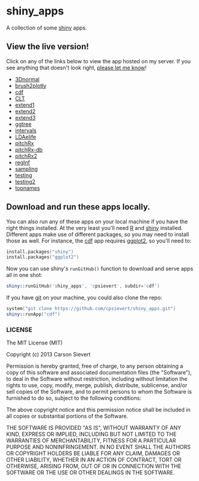 shiny_apps
=======

A collection of some [shiny](http://cran.r-project.org/web/packages/shiny/index.html) apps. 

## View the live version!

Click on any of the links below to view the app hosted on my server. If you see anything that doesn't look right, [please let me know](https://github.com/cpsievert/shiny_apps/issues/new)!

* [3Dnormal](http://104.131.111.111:3838/3Dnormal)
* [brush2plotly](http://104.131.111.111:3838/brush2plotly)
* [cdf](http://104.131.111.111:3838/cdf)
* [CLT](http://104.131.111.111:3838/CLT)
* [extend1](http://104.131.111.111:3838/extend1)
* [extend2](http://104.131.111.111:3838/extend2)
* [extend3](http://104.131.111.111:3838/extend3)
* [ggtree](http://104.131.111.111:3838/ggtree)
* [intervals](http://104.131.111.111:3838/intervals)
* [LDAelife](http://104.131.111.111:3838/LDAelife)
* [pitchRx](http://104.131.111.111:3838/pitchRx)
* [pitchRx-db](http://104.131.111.111:3838/pitchRx-db)
* [pitchRx2](http://104.131.111.111:3838/pitchRx2)
* [regInf](http://104.131.111.111:3838/regInf)
* [sampling](http://104.131.111.111:3838/sampling)
* [testing](http://104.131.111.111:3838/testing)
* [testing2](http://104.131.111.111:3838/testing2)
* [topnames](http://104.131.111.111:3838/topnames)

## Download and run these apps locally.

You can also run any of these apps on your local machine if you have the right things installed. At the very least you'll need [R](http://cran.r-project.org/) and [shiny](http://cran.r-project.org/web/packages/shiny/index.html) installed. Different apps make use of different packages, so you may need to install those as well. For instance, the [cdf](http://104.131.111.111:3838/cdf) app requires [ggplot2](http://cran.r-project.org/web/packages/ggplot2/index.html), so you'll need to:

```s
install.packages("shiny")
install.packages("ggplot2")
```

Now you can use shiny's `runGitHub()` function to download and serve apps all in one shot:

```s
shiny::runGitHub('shiny_apps', 'cpsievert', subdir='cdf')
```

If you have [git](http://en.wikipedia.org/wiki/Git_%28software%29) on your machine, you could also clone the repo:

```s
system("git clone https://github.com/cpsievert/shiny_apps.git")
shiny::runApp("cdf")
```

### LICENSE

The MIT License (MIT)

Copyright (c) 2013 Carson Sievert

Permission is hereby granted, free of charge, to any person obtaining a copy
of this software and associated documentation files (the "Software"), to deal
in the Software without restriction, including without limitation the rights
to use, copy, modify, merge, publish, distribute, sublicense, and/or sell
copies of the Software, and to permit persons to whom the Software is
furnished to do so, subject to the following conditions:

The above copyright notice and this permission notice shall be included in
all copies or substantial portions of the Software.

THE SOFTWARE IS PROVIDED "AS IS", WITHOUT WARRANTY OF ANY KIND, EXPRESS OR
IMPLIED, INCLUDING BUT NOT LIMITED TO THE WARRANTIES OF MERCHANTABILITY,
FITNESS FOR A PARTICULAR PURPOSE AND NONINFRINGEMENT. IN NO EVENT SHALL THE
AUTHORS OR COPYRIGHT HOLDERS BE LIABLE FOR ANY CLAIM, DAMAGES OR OTHER
LIABILITY, WHETHER IN AN ACTION OF CONTRACT, TORT OR OTHERWISE, ARISING FROM,
OUT OF OR IN CONNECTION WITH THE SOFTWARE OR THE USE OR OTHER DEALINGS IN
THE SOFTWARE.


